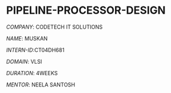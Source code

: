# PIPELINE-PROCESSOR-DESIGN

*COMPANY*: CODETECH IT SOLUTIONS

*NAME*: MUSKAN

*INTERN-ID*:CT04DH681

*DOMAIN*: VLSI

*DURATION*: 4WEEKS

*MENTOR*: NEELA SANTOSH


